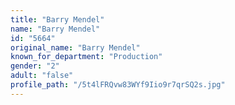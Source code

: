 ```yaml
---
title: "Barry Mendel"
name: "Barry Mendel"
id: "5664"
original_name: "Barry Mendel"
known_for_department: "Production"
gender: "2"
adult: "false"
profile_path: "/5t4lFRQvw83WYf9Iio9r7qrSQ2s.jpg"
---
```

